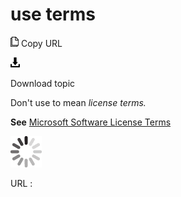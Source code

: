 # use terms

![Copy URL](media/use-terms/Copy.png)
Copy URL

![Download](media/use-terms/Download.png)

Download topic

Don't use to mean *license terms.*

**See** [Microsoft Software License Terms](https://worldready.cloudapp.net/Styleguide/Read?id=2700&topicid=33682)

![In progress](media/use-terms/activity-large.gif)

URL :
